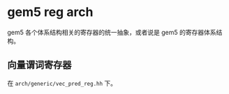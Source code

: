 # gem5 reg arch

gem5 各个体系结构相关的寄存器的统一抽象，或者说是 gem5 的寄存器体系结构。

## 向量谓词寄存器

在 `arch/generic/vec_pred_reg.hh` 下。

